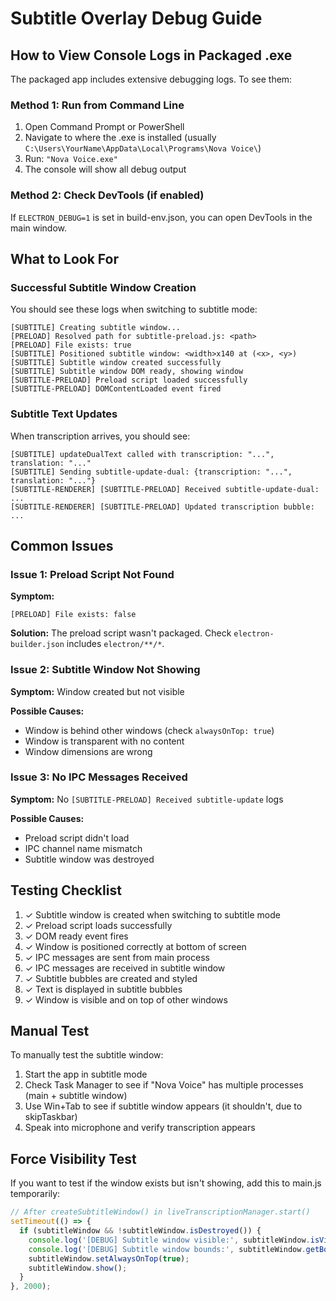 # Subtitle Overlay Debug Guide

## How to View Console Logs in Packaged .exe

The packaged app includes extensive debugging logs. To see them:

### Method 1: Run from Command Line
1. Open Command Prompt or PowerShell
2. Navigate to where the .exe is installed (usually `C:\Users\YourName\AppData\Local\Programs\Nova Voice\`)
3. Run: `"Nova Voice.exe"`
4. The console will show all debug output

### Method 2: Check DevTools (if enabled)
If `ELECTRON_DEBUG=1` is set in build-env.json, you can open DevTools in the main window.

## What to Look For

### Successful Subtitle Window Creation
You should see these logs when switching to subtitle mode:
```
[SUBTITLE] Creating subtitle window...
[PRELOAD] Resolved path for subtitle-preload.js: <path>
[PRELOAD] File exists: true
[SUBTITLE] Positioned subtitle window: <width>x140 at (<x>, <y>)
[SUBTITLE] Subtitle window created successfully
[SUBTITLE] Subtitle window DOM ready, showing window
[SUBTITLE-PRELOAD] Preload script loaded successfully
[SUBTITLE-PRELOAD] DOMContentLoaded event fired
```

### Subtitle Text Updates
When transcription arrives, you should see:
```
[SUBTITLE] updateDualText called with transcription: "...", translation: "..."
[SUBTITLE] Sending subtitle-update-dual: {transcription: "...", translation: "..."}
[SUBTITLE-RENDERER] [SUBTITLE-PRELOAD] Received subtitle-update-dual: ...
[SUBTITLE-RENDERER] [SUBTITLE-PRELOAD] Updated transcription bubble: ...
```

## Common Issues

### Issue 1: Preload Script Not Found
**Symptom:** 
```
[PRELOAD] File exists: false
```

**Solution:** The preload script wasn't packaged. Check `electron-builder.json` includes `electron/**/*`.

### Issue 2: Subtitle Window Not Showing
**Symptom:** Window created but not visible

**Possible Causes:**
- Window is behind other windows (check `alwaysOnTop: true`)
- Window is transparent with no content
- Window dimensions are wrong

### Issue 3: No IPC Messages Received
**Symptom:** No `[SUBTITLE-PRELOAD] Received subtitle-update` logs

**Possible Causes:**
- Preload script didn't load
- IPC channel name mismatch
- Subtitle window was destroyed

## Testing Checklist

1. ✓ Subtitle window is created when switching to subtitle mode
2. ✓ Preload script loads successfully
3. ✓ DOM ready event fires
4. ✓ Window is positioned correctly at bottom of screen
5. ✓ IPC messages are sent from main process
6. ✓ IPC messages are received in subtitle window
7. ✓ Subtitle bubbles are created and styled
8. ✓ Text is displayed in subtitle bubbles
9. ✓ Window is visible and on top of other windows

## Manual Test

To manually test the subtitle window:

1. Start the app in subtitle mode
2. Check Task Manager to see if "Nova Voice" has multiple processes (main + subtitle window)
3. Use Win+Tab to see if subtitle window appears (it shouldn't, due to skipTaskbar)
4. Speak into microphone and verify transcription appears

## Force Visibility Test

If you want to test if the window exists but isn't showing, add this to main.js temporarily:

```javascript
// After createSubtitleWindow() in liveTranscriptionManager.start()
setTimeout(() => {
  if (subtitleWindow && !subtitleWindow.isDestroyed()) {
    console.log('[DEBUG] Subtitle window visible:', subtitleWindow.isVisible());
    console.log('[DEBUG] Subtitle window bounds:', subtitleWindow.getBounds());
    subtitleWindow.setAlwaysOnTop(true);
    subtitleWindow.show();
  }
}, 2000);
```

